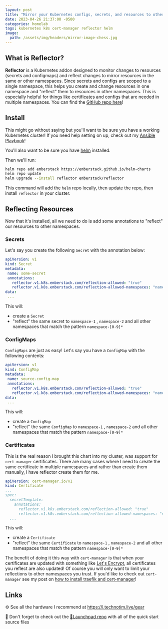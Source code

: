 ```yaml
---
layout: post
title: "Mirror your Kubernetes configs, secrets, and resources to other namespaces"
date: 2023-04-26 21:37:00 -0500
categories: homelab
tags: kubernetes k8s cert-manager reflector helm
image:
  path: /assets/img/headers/mirror-image-chess.jpg
---
```


## What is Reflector?

**Reflector** is a Kubernetes addon designed to monitor changes to resources (secrets and configmaps) and reflect changes to mirror resources in the same or other namespaces.  Since secrets and configs are scoped to a single namespace, this helps you create and change resources in one namespace and "reflect" them to resources in other namespaces.  This is especially helpful for things like certificates and configs that are needed in multiple namespaces.  You can find the [GitHub repo here](https://github.com/emberstack/kubernetes-reflector)!

## Install

This might go without saying but you'll want to be sure you have a working Kubernetes cluster!  If you need help setting on up, check out my [Ansible Playbook](/posts/k3s-etcd-ansible/)!

You'll also want to be sure you have [helm](https://helm.sh/docs/intro/install/) installed.

Then we'll run:

```bash
helm repo add emberstack https://emberstack.github.io/helm-charts
helm repo update
helm upgrade --install reflector emberstack/reflector
```

This command will add the `helm` repo locally, then update the repo, then install `reflector` in your cluster.

## Reflecting Resources

Now that it's installed, all we need to do is add some annotations to "reflect" our resources to other namespaces.

### Secrets

Let's say you create the following `Secret` with the annotation below:

```yaml
apiVersion: v1
kind: Secret
metadata:
 name: some-secret
 annotations:
   reflector.v1.k8s.emberstack.com/reflection-allowed: "true"
   reflector.v1.k8s.emberstack.com/reflection-allowed-namespaces: "namespace-1,namespace-2,namespace-[0-9]*"
data:
 ...
```

This will:

- create a `Secret`
- "reflect" the same secret to `namespace-1` , `namespace-2` and all other namespaces that match the pattern `namespace-[0-9]*`

### ConfigMaps

`ConfigMaps` are just as easy!  Let's say you have a `ConfigMap` with the following contents:

```yaml
apiVersion: v1
kind: ConfigMap
metadata:
 name: source-config-map
 annotations:
   reflector.v1.k8s.emberstack.com/reflection-allowed: "true"
   reflector.v1.k8s.emberstack.com/reflection-allowed-namespaces: "namespace-1,namespace-2,namespace-[0-9]*"
data:
 ...
```

This will:

- create a `ConfigMap`
- "reflect" the same `ConfigMap` to `namespace-1` , `namespace-2` and all other namespaces that match the pattern `namespace-[0-9]*`

### Certificates

This is the real reason I brought this chart into my cluster, was support for `cert-manager` certificates. There are many cases where I need to create the same certificate in multiple namespaces and rather than create them manually, I have reflector create them for me.

```yaml
apiVersion: cert-manager.io/v1
kind: Certificate
...
spec:
  secretTemplate:
    annotations:
      reflector.v1.k8s.emberstack.com/reflection-allowed: "true"
      reflector.v1.k8s.emberstack.com/reflection-allowed-namespaces: "namespace-1,namespace-2,namespace-[0-9]*"
  ...
```

This will:

- create a `Certificate`
- "reflect" the same `Certificate` to `namespace-1` , `namespace-2` and all other namespaces that match the pattern `namespace-[0-9]*`

The benefit of doing it this way with `cert-manager` is that when your certificates are updated with something like [Let's Encrypt](https://letsencrypt.org/), all certificates you reflect are also updated! Of course you will only want to limit your reflections to other namespaces you trust.  If you'd like to check out `cert-manager` see my post on [how to install traefik and cert-manager](/posts/kube-traefik-cert-manager-le)!

## Links

⚙️ See all the hardware I recommend at <https://l.technotim.live/gear>

🚀 Don't forget to check out the [🚀Launchpad repo](https://l.technotim.live/quick-start) with all of the quick start source files
